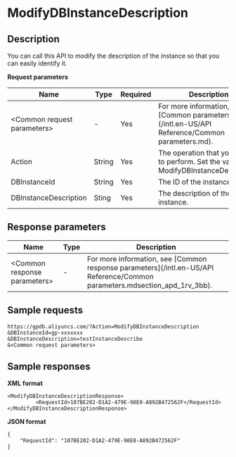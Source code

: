 # ModifyDBInstanceDescription

## Description

You can call this API to modify the description of the instance so that you can easily identify it.

**Request parameters**

|Name|Type|Required|Description|
|----|----|--------|-----------|
|<Common request parameters\>|-|Yes|For more information, see [Common parameters](/intl.en-US/API Reference/Common parameters.md).|
|Action|String|Yes|The operation that you want to perform. Set the value to ModifyDBInstanceDescription.|
|DBInstanceId|String|Yes|The ID of the instance.|
|DBInstanceDescription|Sting|Yes|The description of the instance.|

## Response parameters

|Name|Type|Description|
|----|----|-----------|
|<Common response parameters\>|-|For more information, see [Common response parameters](/intl.en-US/API Reference/Common parameters.mdsection_apd_1rv_3bb).|

## Sample requests

```
https://gpdb.aliyuncs.com/?Action=ModifyDBInstanceDescription
&DBInstanceId=gp-xxxxxxx
&DBInstanceDescription=testInstanceDescribe
&<Common request parameters>

```

## Sample responses

**XML format**

```
<ModifyDBInstanceDescriptionResponse>
         <RequestId>107BE202-D1A2-479E-98E0-A892B472562F</RequestId>
</ModifyDBInstanceDescriptionResponse>
```

**JSON format**

```
{
    "RequestId": "107BE202-D1A2-479E-98E0-A892B472562F"
}
```

